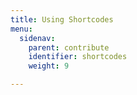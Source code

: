 ```yaml
---
title: Using Shortcodes
menu:
  sidenav:
    parent: contribute
    identifier: shortcodes
    weight: 9

---
```

